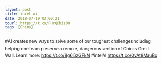 ```yaml
---
layout: post
title: Intel AI
date: 2018-07-19 03:00:21
tourl: https://t.co/FHrQDbiz00
tags: [China]
---
```

#AI creates new ways to solve some of our toughest challengesincluding  helping one team preserve a remote, dangerous section of Chinas Great Wall. Learn more: https://t.co/8g6l6zGFkM #intelAI https://t.co/QvAt8MauBx